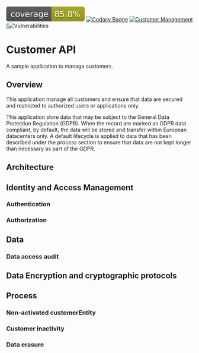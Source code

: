 ![Coverage](.github/badges/jacoco.svg)
[![Codacy Badge](https://app.codacy.com/project/badge/Grade/03d2e9f09cc64084b83231378e597aee)](https://www.codacy.com/gh/mathieu-clnk/customer-api/dashboard?utm_source=github.com&amp;utm_medium=referral&amp;utm_content=mathieu-clnk/customer-api&amp;utm_campaign=Badge_Grade)
[![Customer Management](https://github.com/mathieu-clnk/customer-api/actions/workflows/build.yml/badge.svg)](https://github.com/mathieu-clnk/customer-api/actions/workflows/build.yml)
[![Vulnerabilities](https://snyk.io/test/github/mathieu-clnk/customer-api/badge.svg)
# Customer API

A sample application to manage customers.

## Overview

This application manage all customers and ensure that data are secured 
and restricted to authorized users or applications only.

This application store data that may be subject to the General Data Protection Regulation (GDPR).
When the record are marked as GDPR data compliant, by default, 
the data will be stored and transfer within European datacenters only.
A default lifecycle is applied to data that has been described under the *process* section to ensure that data are not 
kept longer than necessary as part of the GDPR.

## Architecture

## Identity and Access Management

### Authentication

### Authorization

## Data

### Data access audit

## Data Encryption and cryptographic protocols

## Process

### Non-activated customerEntity

### Customer inactivity

### Data erasure


